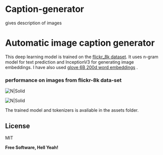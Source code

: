 # Caption-generator
gives description of images
# Automatic image caption generator

This deep learning model is trained on the [flickr_8k dataset](http://github.com/jbrownlee/Datasets/releases/download/Flickr8k/Flickr8k_Dataset.zip). It uses n-gram model for text prediction and InceptionV3 for generating image embeddings. I have also used [ glove 6B 200d word embeddings](http://nlp.stanford.edu/data/glove.6B.zip) .

### performance on images from flickr-8k data-set
![N|Solid](https://i.ibb.co/HPx2nfV/Annotation-2020-08-25-210116.jpg)

![N|Solid](https://i.ibb.co/f1V892P/Annotation-2020-08-25-210046.jpg)


The trained model and tokenizers is avaliable in the assets folder.

License
----

MIT


**Free Software, Hell Yeah!**
